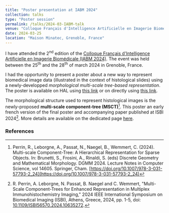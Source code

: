 ```yaml
---
title: "Poster presentation at IABM 2024"
collection: talks
type: "Poster session"
permalink: /talks/2024-03-IABM-talk
venue: "Colloque Français d'Intelligence Artificielle en Imagerie Biomédicale (IABM 2024)"
date: 2024-03-25
location: "Maison Minatec, Grenoble, France"
---
```


I have attended the 2<sup>nd</sup> edition of the [Colloque Français d'Intelligence Artificielle en Imagerie Biomédicale (IABM 2024)](https://iabm2024.sciencesconf.org/).
The event was held between the 25<sup>th</sup> and the 28<sup>th</sup> of march 2024 in Grenoble, France.

I had the opportunity to present a poster about a new way to represent biomedical image data (illustrated in the context of histological slides) using a newly-developped *morphological multi-scale tree-based representation*.
The poster is available on HAL using [this link](https://hal.science/hal-04440939) or on directly using [this link](/files/posters/2024-IABM.pdf).

The morphological structure used to represent histological images is the newly-proposed **multi-scale component-tree (MSCT)**[^1].
This poster an early french version of the final poster and accompanying paper published at ISBI 2024[^2].
More details are available on the dedicated page [here](https://romain96.github.io//talks/2024-04-DGMM-talk).

### References

[^1]: Perrin, R., Leborgne, A., Passat, N., Naegel, B., Wemmert, C. (2024). Multi-scale Component-Tree: A Hierarchical Representation for Sparse Objects. In: Brunetti, S., Frosini, A., Rinaldi, S. (eds) Discrete Geometry and Mathematical Morphology. DGMM 2024. Lecture Notes in Computer Science, vol 14605. Springer, Cham. [https://doi.org/10.1007/978-3-031-57793-2_24](https://doi.org/10.1007/978-3-031-57793-2_24)

[^2]: R. Perrin, A. Leborgne, N. Passat, B. Naegel and C. Wemmert, "Multi-Scale Component-Trees for Enhanced Representation in Multiplex Immunohistochemistry Imaging," 2024 IEEE International Symposium on Biomedical Imaging (ISBI), Athens, Greece, 2024, pp. 1-5, doi: [10.1109/ISBI56570.2024.10635272](10.1109/ISBI56570.2024.10635272).
